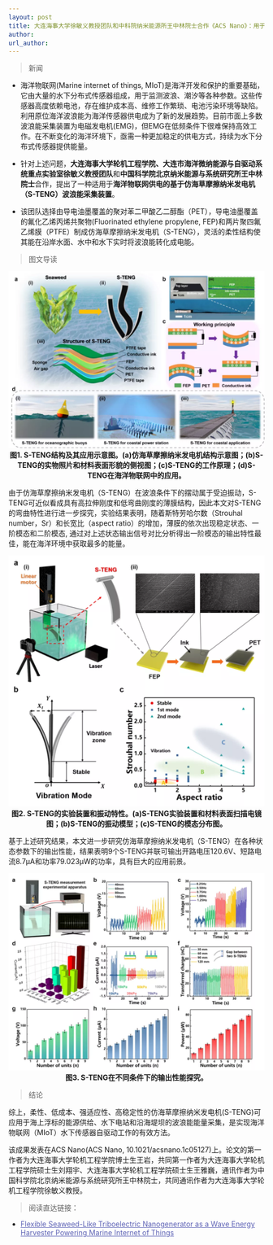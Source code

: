 ```yaml
---
layout: post
title: 大连海事大学徐敏义教授团队和中科院纳米能源所王中林院士合作《ACS Nano》：用于波浪能采集的仿海草摩擦纳米发电机
author: 
url_author: 
---
```


> 新闻

- 海洋物联网(Marine internet of things, MIoT)是海洋开发和保护的重要基础，它由大量的水下分布式传感器组成，用于监测波浪、潮汐等各种参数。这些传感器高度依赖电池，存在维护成本高、维修工作繁琐、电池污染环境等缺陷。利用原位海洋波浪能为海洋传感器供电成为了新的发展趋势。目前市面上多数波浪能采集装置为电磁发电机(EMG)，但EMG在低频条件下很难保持高效工作。在不断变化的海洋环境下，亟需一种更加稳定的供电方式，持续为水下分布式传感器提供能量。

- 针对上述问题，**大连海事大学轮机工程学院、大连市海洋微纳能源与自驱动系统重点实验室徐敏义教授团队**和**中国科学院北京纳米能源与系统研究所王中林院士**合作，提出了一种适用于**海洋物联网供电的基于仿海草摩擦纳米发电机（S-TENG）波浪能采集装置**。

- 该团队选择由导电油墨覆盖的聚对苯二甲酸乙二醇酯（PET），导电油墨覆盖的氟化乙烯丙烯共聚物(Fluorinated ethylene propylene, FEP)和两片聚四氟乙烯膜（PTFE）制成仿海草摩擦纳米发电机（S-TENG），灵活的柔性结构使其能在沿岸水面、水中和水下实时将波浪能转化成电能。

> 图文导读

<p style="text-align:center;" >
<img src="/lab_images/news/haicao_1.webp" style=" width:600px;"><b>图1. S-TENG结构及其应用示意图。(a)仿海草摩擦纳米发电机结构示意图；(b)S-TENG的实物照片和材料表面形貌的侧视图；(c)S-TENG的工作原理；(d)S-TENG在海洋物联网中的应用。
</b>
</p>

由于仿海草摩擦纳米发电机（S-TENG）在波浪条件下的摆动属于受迫振动，S-TENG可近似看成具有高拉伸刚度和低弯曲刚度的薄膜结构，因此本文对S-TENG的弯曲特性进行进一步探究，实验结果表明，随着斯特劳哈尔数（Strouhal number，Sr）和长宽比（aspect ratio）的增加，薄膜的依次出现稳定状态、一阶模态和二阶模态, 通过对上述状态输出信号对比分析得出一阶模态的输出特性最佳，能在海洋环境中获取最多的能量。


<p style="text-align:center;" >
<img src="/lab_images/news/haicao_2.webp" style=" width:600px;"><b>图2. S-TENG的实验装置和振动特性。(a)S-TENG实验装置和材料表面扫描电镜图；(b)S-TENG的振动模型；(c)S-TENG的模态分布图。</b>
</p>

基于上述研究结果，本文进一步研究仿海草摩擦纳米发电机（S-TENG）在各种状态参数下的输出性能，结果表明9个S-TENG并联可输出开路电压120.6V、短路电流8.7μA和功率79.023μW的功率，具有巨大的应用前景。

<p style="text-align:center;" >
<img src="/lab_images/news/haicao_3.webp" style=" width:600px;"><b>图3. S-TENG在不同条件下的输出性能探究。</b>
</p>

> 结论

综上，柔性、低成本、强适应性、高稳定性的仿海草摩擦纳米发电机(S-TENG)可应用于海上浮标的能源供给、水下电站和沿海堤坝的波浪能能量采集，是实现海洋物联网（MIoT）水下传感器自驱动工作的有效方法。

该成果发表在ACS Nano(ACS Nano, 10.1021/acsnano.1c05127)上。论文的第一作者为大连海事大学轮机工程学院博士生王岩，共同第一作者为大连海事大学轮机工程学院硕士生刘翔宇、大连海事大学轮机工程学院硕士生王雅巍，通讯作者为中国科学院北京纳米能源与系统研究所王中林院士，共同通讯作者为大连海事大学轮机工程学院徐敏义教授。

> 阅读直达链接：

- <a style="color: #5E63B6;" class="off" target="_blank" href="https://pubs.acs.org/doi/10.1021/acsnano.1c05127" rel="noopener noreferrer">Flexible Seaweed-Like Triboelectric Nanogenerator as a Wave Energy Harvester Powering Marine Internet of Things</a>
